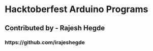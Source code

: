 # Hacktoberfest Arduino Programs

<h2>Contributed by - Rajesh Hegde</h2>
<h3>https://github.com/irajeshegde</h3>
